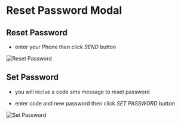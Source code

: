 # Reset Password Modal

## Reset Password

- enter your Phone then click _SEND_ button

![Reset Password](/images/auth/auth-3.png)

## Set Password

- you will recive a code sms message to reset password

- enter code and new password then click _SET PASSWORD_ button

![Set Password](/images/auth/auth-3-1.png)
